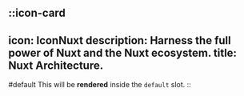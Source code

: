::icon-card
---
icon: IconNuxt
description: Harness the full power of Nuxt and the Nuxt ecosystem.
title: Nuxt Architecture.
---

#default
This will be **rendered** inside the `default` slot.
::
